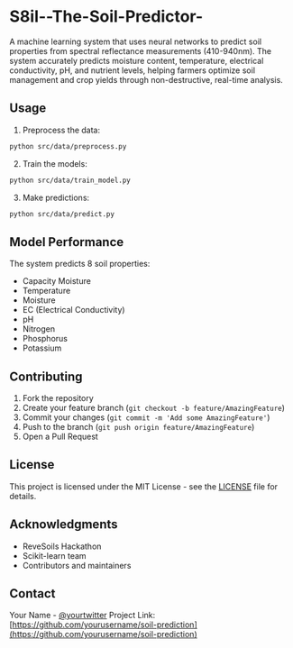 # S8il--The-Soil-Predictor-
A machine learning system that uses neural networks to predict soil properties from spectral reflectance measurements (410-940nm). The system accurately predicts moisture content, temperature, electrical conductivity, pH, and nutrient levels, helping farmers optimize soil management and crop yields through non-destructive, real-time analysis.

## Usage

1. Preprocess the data:
```bash
python src/data/preprocess.py
```

2. Train the models:
```bash
python src/data/train_model.py
```

3. Make predictions:
```bash
python src/data/predict.py
```

## Model Performance

The system predicts 8 soil properties:
- Capacity Moisture
- Temperature
- Moisture
- EC (Electrical Conductivity)
- pH
- Nitrogen
- Phosphorus
- Potassium

## Contributing

1. Fork the repository
2. Create your feature branch (`git checkout -b feature/AmazingFeature`)
3. Commit your changes (`git commit -m 'Add some AmazingFeature'`)
4. Push to the branch (`git push origin feature/AmazingFeature`)
5. Open a Pull Request

## License

This project is licensed under the MIT License - see the [LICENSE](LICENSE) file for details.

## Acknowledgments

- ReveSoils Hackathon
- Scikit-learn team
- Contributors and maintainers

## Contact

Your Name - [@yourtwitter](https://twitter.com/yourtwitter)
Project Link: [https://github.com/yourusername/soil-prediction](https://github.com/yourusername/soil-prediction)

